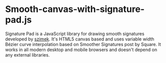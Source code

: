 # Smooth-canvas-with-signature-pad.js
Signature Pad is a JavaScript library for drawing smooth signatures developed by <a href="https://github.com/szimek">szimek</a>. It's HTML5 canvas based and uses variable width Bézier curve interpolation based on Smoother Signatures post by Square. It works in all modern desktop and mobile browsers and doesn't depend on any external libraries.
